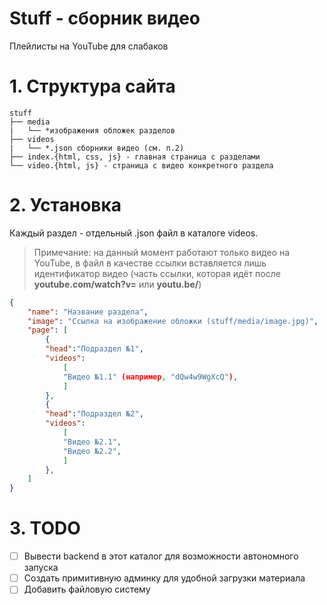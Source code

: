 # Stuff - сборник видео
Плейлисты на YouTube для слабаков

# 1. Структура сайта
```
stuff
├── media
|   └── *изображения обложек разделов
├── videos
|   └── *.json сборники видео (см. п.2)
├── index.{html, css, js} - главная страница с разделами
└── video.{html, js} - страница с видео конкретного раздела
```

# 2. Установка
Каждый раздел - отдельный .json файл в каталоге videos.
> Примечание: на данный момент работают только видео на YouTube, в файл в качестве ссылки вставляется лишь идентификатор видео 
(часть ссылки, которая идёт после **youtube.com/watch?v=** или **youtu.be/**)
```json
{
	"name": "Название раздела",
	"image": "Ссылка на изображение обложки (stuff/media/image.jpg)",
	"page": [
		{
		"head":"Подраздел №1",
		"videos":
			[
			"Видео №1.1" (например, "dQw4w9WgXcQ"),
			]
		},
		{
		"head":"Подраздел №2",
		"videos":
			[
			"Видео №2.1",
			"Видео №2.2",
			]
		},
	]
}
```

# 3. TODO
- [ ] Вывести backend в этот каталог для возможности автономного запуска
- [ ] Создать примитивную админку для удобной загрузки материала
- [ ] Добавить файловую систему